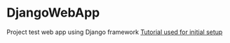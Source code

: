 # DjangoWebApp
Project test web app using Django framework
[Tutorial used for initial setup](https://scotch.io/tutorials/build-your-first-python-and-django-application#toc-when-not-to-use-python)
